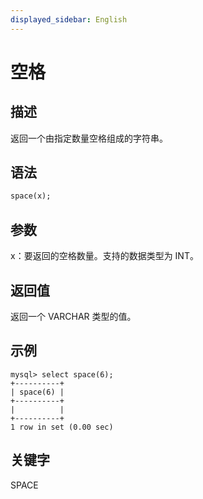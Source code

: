 ```yaml
---
displayed_sidebar: English
---
```


# 空格

## 描述

返回一个由指定数量空格组成的字符串。

## 语法

```Haskell
space(x);
```

## 参数

x：要返回的空格数量。支持的数据类型为 INT。

## 返回值

返回一个 VARCHAR 类型的值。

## 示例

```Plain
mysql> select space(6);
+----------+
| space(6) |
+----------+
|          |
+----------+
1 row in set (0.00 sec)
```

## 关键字

SPACE
